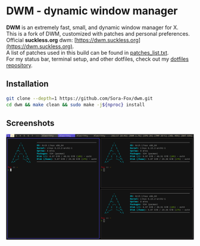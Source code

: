 # DWM - dynamic window manager

**DWM** is an extremely fast, small, and dynamic window manager for X.  
This is a fork of DWM, customized with patches and personal preferences.  
Official **suckless.org** dwm: [https://dwm.suckless.org](https://dwm.suckless.org).  
A list of patches used in this build can be found in [patches_list.txt](patches_list.txt).  
For my status bar, terminal setup, and other dotfiles, check out my [dotfiles repository](https://github.com/Sora-Fox/dotfiles).  

## Installation

```sh
git clone --depth=1 https://github.com/Sora-Fox/dwm.git
cd dwm && make clean && sudo make -j${nproc} install
```

## Screenshots

![](./screenshots/screenshot1.png)

